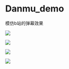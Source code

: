 # Danmu_demo

模仿b站的弹幕效果

![](https://github.com/WuliXingxing/Danmu_demo/blob/master/app/src/main/res/drawable/image1.png)

![](https://github.com/WuliXingxing/Danmu_demo/blob/master/app/src/main/res/drawable/image2.png)

![](https://github.com/WuliXingxing/Danmu_demo/blob/master/app/src/main/res/drawable/image3.png)

![](https://github.com/WuliXingxing/Danmu_demo/blob/master/app/src/main/res/drawable/image4.png)
